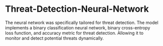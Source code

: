 # Threat-Detection-Neural-Network
 The neural network was specifically tailored for threat detection. The model implements a binary classification neural network, binary cross-entropy loss function, and accuracy metric for threat detection. Allowing it to monitor and detect potential threats dynamically.
